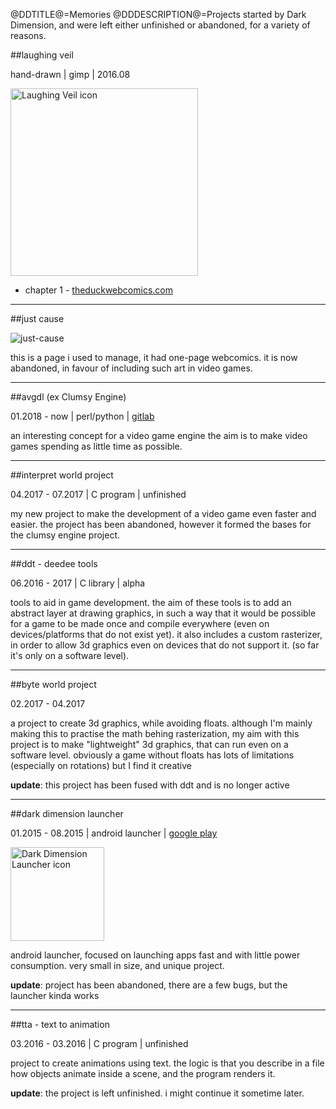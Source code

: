 @DDTITLE@=Memories
@DDDESCRIPTION@=Projects started by Dark Dimension, and were left either unfinished or abandoned, for a variety of reasons.

##laughing veil

hand-drawn | gimp | 2016.08

<img src="@ROOT@/images/icon_comic_laughing-veil.png" style="width:300px;" alt="Laughing Veil icon"/>

* chapter 1 - <a class="button" href="http://www.theduckwebcomics.com/Laughing_Veil/">theduckwebcomics.com</a>

---

##just cause

![just-cause](@ROOT@/images/icon_just-cause.png)

this is a page i used to manage, it had one-page webcomics.
it is now abandoned, in favour of including such art in video games.

---

##avgdl (ex Clumsy Engine)

01.2018 - now | perl/python |
[gitlab](https://gitlab.com/tomtsagk/avgdl)

an interesting concept for a video game engine
the aim is to make video games spending as little time as possible.

---

##interpret world project

04.2017 - 07.2017 | C program | unfinished

my new project to make the development of a video game even faster and easier.
the project has been abandoned, however it formed the bases for the
clumsy engine project.

---

##ddt - deedee tools

06.2016 - 2017 | C library | alpha

tools to aid in game development. the aim of these tools is to add an abstract
layer at drawing graphics, in such a way that it would be possible for a game
to be made once and compile everywhere (even on devices/platforms that do not
exist yet). it also includes a custom rasterizer, in order to allow 3d graphics
even on devices that do not support it. (so far it's only on a software level).

---

##byte world project

02.2017 - 04.2017

a project to create 3d graphics, while avoiding floats. although
 I'm mainly making this to practise the math behing rasterization,
my aim with this project is to make "lightweight" 3d graphics,
that can run even on a software level. obviously a game without floats has
lots of limitations (especially on rotations) but I find it creative

**update**: this project has been fused with ddt and is no longer active

---

##dark dimension launcher

01.2015 - 08.2015 | android launcher |
[google play](https://play.google.com/store/apps/details?id=com.darkdimension.darkdimensionlauncher)

<img src="@ROOT@/images/icon_dd-launcher.png" style="width:150px;" alt="Dark Dimension Launcher icon"/>

android launcher, focused on launching apps fast and with little power consumption.
very small in size, and unique project.

**update**: project has been abandoned, there are a few bugs, but the launcher kinda works

---

##tta - text to animation

03.2016 - 03.2016 | C program | unfinished

project to create animations using text. the logic is that you describe in a file how
objects animate inside a scene, and the program renders it.

**update**: the project is left unfinished. i might continue it sometime later.
